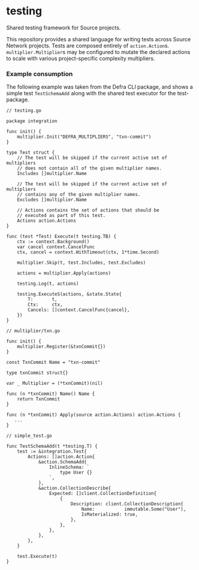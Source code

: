 # testing
Shared testing framework for Source projects.

This repository provides a shared language for writing tests across Source Network projects.  Tests are composed entirely of `action.Action`s. `multiplier.Multiplier`s may be configured to mutate the declared actions to scale with various project-specific complexity multipliers.

### Example consumption

The following example was taken from the Defra CLI package, and shows a simple test `TestSchemaAdd` along with the shared test executor for the test-package.
```
// testing.go

package integration

func init() {
	multiplier.Init("DEFRA_MULTIPLIERS", "txn-commit")
}

type Test struct {
	// The test will be skipped if the current active set of multipliers
	// does not contain all of the given multiplier names.
	Includes []multiplier.Name

	// The test will be skipped if the current active set of multipliers
	// contains any of the given multiplier names.
	Excludes []multiplier.Name

	// Actions contains the set of actions that should be
	// executed as part of this test.
	Actions action.Actions
}

func (test *Test) Execute(t testing.TB) {
	ctx := context.Background()
	var cancel context.CancelFunc
	ctx, cancel = context.WithTimeout(ctx, 1*time.Second)

	multiplier.Skip(t, test.Includes, test.Excludes)

	actions = multiplier.Apply(actions)

	testing.Log(t, actions)

	testing.ExecuteS(actions, &state.State{
		T:       t,
		Ctx:     ctx,
		Cancels: []context.CancelFunc{cancel},
	})
}
```
```
// multiplier/txn.go

func init() {
	multiplier.Register(&txnCommit{})
}

const TxnCommit Name = "txn-commit"

type txnCommit struct{}

var _ Multiplier = (*txnCommit)(nil)

func (n *txnCommit) Name() Name {
	return TxnCommit
}

func (n *txnCommit) Apply(source action.Actions) action.Actions {
   ...
}
```
```
// simple_test.go

func TestSchemaAdd(t *testing.T) {
	test := &integration.Test{
		Actions: []action.Action{
			&action.SchemaAdd{
				InlineSchema: `
					type User {}
				`,
			},
			&action.CollectionDescribe{
				Expected: []client.CollectionDefinition{
					{
						Description: client.CollectionDescription{
							Name:           immutable.Some("User"),
							IsMaterialized: true,
						},
					},
				},
			},
		},
	}

	test.Execute(t)
}
```

